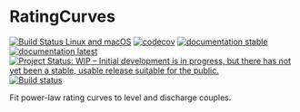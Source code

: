# RatingCurves

[![Build Status Linux and macOS](https://app.travis-ci.com/JuliaExtremes/RatingCurves.jl.svg?branch=master)](https://app.travis-ci.com/github/JuliaExtremes/RatingCurves.jl)
[![codecov](https://codecov.io/gh/JuliaExtremes/RatingCurves.jl/branch/master/graph/badge.svg?token=7UGVMF0ENE)](https://codecov.io/gh/JuliaExtremes/RatingCurves.jl)
[![documentation stable](https://img.shields.io/badge/docs-stable-blue.svg)](https://juliaextremes.github.io/RatingCurves.jl/stable/)
[![documentation latest](https://img.shields.io/badge/docs-latest-blue.svg)](https://juliaextremes.github.io/RatingCurves.jl/dev/)
[![Project Status: WIP – Initial development is in progress, but there has not yet been a stable, usable release suitable for the public.](https://www.repostatus.org/badges/latest/wip.svg)](https://www.repostatus.org/#wip)
[![Build status](https://github.com/JuliaExtremes/RatingCurves.jl/workflows/CI/badge.svg)](https://github.com/JuliaExtremes/RatingCurves.jl/actions)

Fit power-law rating curves to level and discharge couples.
